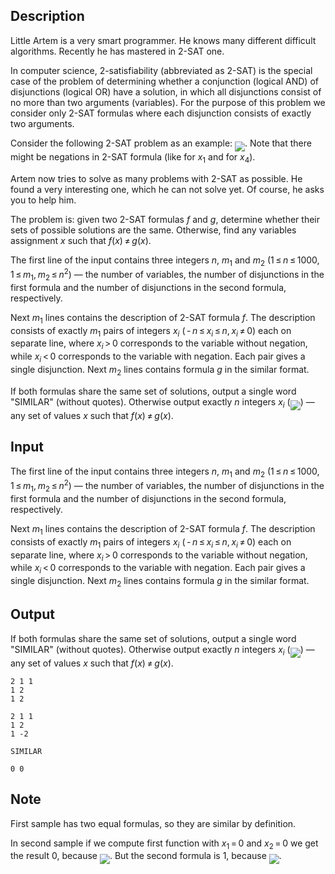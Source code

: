 ## Description

<div><p>Little Artem is a very smart programmer. He knows many different difficult algorithms. Recently he has mastered in <span class="tex-font-style-underline">2-SAT</span> one.</p><p>In computer science, 2-satisfiability (abbreviated as <span class="tex-font-style-underline">2-SAT</span>) is the special case of the problem of determining whether a conjunction (logical <span class="tex-font-style-underline">AND</span>) of disjunctions (logical <span class="tex-font-style-underline">OR</span>) have a solution, in which all disjunctions consist of no more than two arguments (variables). For the purpose of this problem we consider only <span class="tex-font-style-underline">2-SAT</span> formulas where each disjunction consists of exactly two arguments.</p><p>Consider the following <span class="tex-font-style-underline">2-SAT</span> problem as an example: <img align="middle" class="tex-formula" src="file://HOPKFCeo.png" style="max-width: 100.0%;max-height: 100.0%;">. Note that there might be negations in <span class="tex-font-style-underline">2-SAT</span> formula (like for <span class="tex-span"><i>x</i><sub class="lower-index">1</sub></span> and for <span class="tex-span"><i>x</i><sub class="lower-index">4</sub></span>).</p><p>Artem now tries to solve as many problems with <span class="tex-font-style-underline">2-SAT</span> as possible. He found a very interesting one, which he can not solve yet. Of course, he asks you to help him. </p><p>The problem is: given two <span class="tex-font-style-underline">2-SAT</span> formulas <span class="tex-span"><i>f</i></span> and <span class="tex-span"><i>g</i></span>, determine whether their sets of possible solutions are the same. Otherwise, find any variables assignment <span class="tex-span"><i>x</i></span> such that <span class="tex-span"><i>f</i>(<i>x</i>) ≠ <i>g</i>(<i>x</i>)</span>. </p></div><div class="input-specification"><p>The first line of the input contains three integers <span class="tex-span"><i>n</i></span>, <span class="tex-span"><i>m</i><sub class="lower-index">1</sub></span> and <span class="tex-span"><i>m</i><sub class="lower-index">2</sub></span> (<span class="tex-span">1 ≤ <i>n</i> ≤ 1000</span>, <span class="tex-span">1 ≤ <i>m</i><sub class="lower-index">1</sub>, <i>m</i><sub class="lower-index">2</sub> ≤ <i>n</i><sup class="upper-index">2</sup></span>)&nbsp;— the number of variables, the number of disjunctions in the first formula and the number of disjunctions in the second formula, respectively.</p><p>Next <span class="tex-span"><i>m</i><sub class="lower-index">1</sub></span> lines contains the description of <span class="tex-font-style-underline">2-SAT</span> formula <span class="tex-span"><i>f</i></span>. The description consists of exactly <span class="tex-span"><i>m</i><sub class="lower-index">1</sub></span> pairs of integers <span class="tex-span"><i>x</i><sub class="lower-index"><i>i</i></sub></span> (<span class="tex-span"> - <i>n</i> ≤ <i>x</i><sub class="lower-index"><i>i</i></sub> ≤ <i>n</i>, <i>x</i><sub class="lower-index"><i>i</i></sub> ≠ 0</span>) each on separate line, where <span class="tex-span"><i>x</i><sub class="lower-index"><i>i</i></sub> &gt; 0</span> corresponds to the variable without negation, while <span class="tex-span"><i>x</i><sub class="lower-index"><i>i</i></sub> &lt; 0</span> corresponds to the variable with negation. Each pair gives a single disjunction. Next <span class="tex-span"><i>m</i><sub class="lower-index">2</sub></span> lines contains formula <span class="tex-span"><i>g</i></span> in the similar format.</p></div><div class="output-specification"><p>If both formulas share the same set of solutions, output a single word "<span class="tex-font-style-tt">SIMILAR</span>" (without quotes). Otherwise output exactly <span class="tex-span"><i>n</i></span> integers <span class="tex-span"><i>x</i><sub class="lower-index"><i>i</i></sub></span> (<img align="middle" class="tex-formula" src="file://f3dWHtqU.png" style="max-width: 100.0%;max-height: 100.0%;">)&nbsp;— any set of values <span class="tex-span"><i>x</i></span> such that <span class="tex-span"><i>f</i>(<i>x</i>) ≠ <i>g</i>(<i>x</i>)</span>.</p></div>

## Input

<p>The first line of the input contains three integers <span class="tex-span"><i>n</i></span>, <span class="tex-span"><i>m</i><sub class="lower-index">1</sub></span> and <span class="tex-span"><i>m</i><sub class="lower-index">2</sub></span> (<span class="tex-span">1 ≤ <i>n</i> ≤ 1000</span>, <span class="tex-span">1 ≤ <i>m</i><sub class="lower-index">1</sub>, <i>m</i><sub class="lower-index">2</sub> ≤ <i>n</i><sup class="upper-index">2</sup></span>)&nbsp;— the number of variables, the number of disjunctions in the first formula and the number of disjunctions in the second formula, respectively.</p><p>Next <span class="tex-span"><i>m</i><sub class="lower-index">1</sub></span> lines contains the description of <span class="tex-font-style-underline">2-SAT</span> formula <span class="tex-span"><i>f</i></span>. The description consists of exactly <span class="tex-span"><i>m</i><sub class="lower-index">1</sub></span> pairs of integers <span class="tex-span"><i>x</i><sub class="lower-index"><i>i</i></sub></span> (<span class="tex-span"> - <i>n</i> ≤ <i>x</i><sub class="lower-index"><i>i</i></sub> ≤ <i>n</i>, <i>x</i><sub class="lower-index"><i>i</i></sub> ≠ 0</span>) each on separate line, where <span class="tex-span"><i>x</i><sub class="lower-index"><i>i</i></sub> &gt; 0</span> corresponds to the variable without negation, while <span class="tex-span"><i>x</i><sub class="lower-index"><i>i</i></sub> &lt; 0</span> corresponds to the variable with negation. Each pair gives a single disjunction. Next <span class="tex-span"><i>m</i><sub class="lower-index">2</sub></span> lines contains formula <span class="tex-span"><i>g</i></span> in the similar format.</p>

## Output

<p>If both formulas share the same set of solutions, output a single word "<span class="tex-font-style-tt">SIMILAR</span>" (without quotes). Otherwise output exactly <span class="tex-span"><i>n</i></span> integers <span class="tex-span"><i>x</i><sub class="lower-index"><i>i</i></sub></span> (<img align="middle" class="tex-formula" src="file://f3dWHtqU.png" style="max-width: 100.0%;max-height: 100.0%;">)&nbsp;— any set of values <span class="tex-span"><i>x</i></span> such that <span class="tex-span"><i>f</i>(<i>x</i>) ≠ <i>g</i>(<i>x</i>)</span>.</p>





```input1
2 1 1
1 2
1 2

```




```input2
2 1 1
1 2
1 -2

```




```output1
SIMILAR

```




```output2
0 0 

```



## Note

<p>First sample has two equal formulas, so they are similar by definition.</p><p>In second sample if we compute first function with <span class="tex-span"><i>x</i><sub class="lower-index">1</sub> = 0</span> and <span class="tex-span"><i>x</i><sub class="lower-index">2</sub> = 0</span> we get the result <span class="tex-span">0</span>, because <img align="middle" class="tex-formula" src="file://KHiYDJiQ.png" style="max-width: 100.0%;max-height: 100.0%;">. But the second formula is <span class="tex-span">1</span>, because <img align="middle" class="tex-formula" src="file://cpA14FpI.png" style="max-width: 100.0%;max-height: 100.0%;">.</p>
